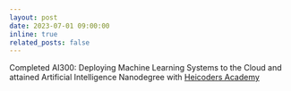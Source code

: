 ```yaml
---
layout: post
date: 2023-07-01 09:00:00
inline: true
related_posts: false
---
```


Completed AI300: Deploying Machine Learning Systems to the Cloud and attained Artificial Intelligence Nanodegree with [Heicoders Academy](https://heicodersacademy.com/)